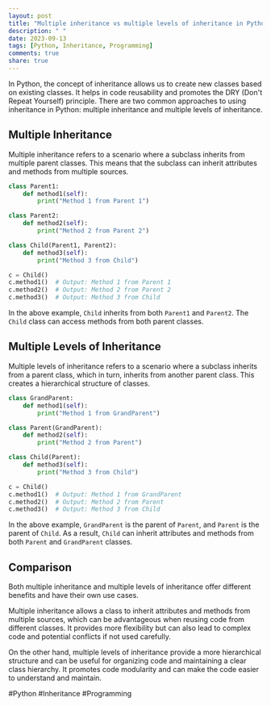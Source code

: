 ```yaml
---
layout: post
title: "Multiple inheritance vs multiple levels of inheritance in Python"
description: " "
date: 2023-09-13
tags: [Python, Inheritance, Programming]
comments: true
share: true
---
```


In Python, the concept of inheritance allows us to create new classes based on existing classes. It helps in code reusability and promotes the DRY (Don't Repeat Yourself) principle. There are two common approaches to using inheritance in Python: multiple inheritance and multiple levels of inheritance. 

## Multiple Inheritance
Multiple inheritance refers to a scenario where a subclass inherits from multiple parent classes. This means that the subclass can inherit attributes and methods from multiple sources.

```python
class Parent1:
    def method1(self):
        print("Method 1 from Parent 1")

class Parent2:
    def method2(self):
        print("Method 2 from Parent 2")

class Child(Parent1, Parent2):
    def method3(self):
        print("Method 3 from Child")

c = Child()
c.method1()  # Output: Method 1 from Parent 1
c.method2()  # Output: Method 2 from Parent 2
c.method3()  # Output: Method 3 from Child
```
In the above example, `Child` inherits from both `Parent1` and `Parent2`. The `Child` class can access methods from both parent classes.

## Multiple Levels of Inheritance
Multiple levels of inheritance refers to a scenario where a subclass inherits from a parent class, which in turn, inherits from another parent class. This creates a hierarchical structure of classes.

```python
class GrandParent:
    def method1(self):
        print("Method 1 from GrandParent")

class Parent(GrandParent):
    def method2(self):
        print("Method 2 from Parent")

class Child(Parent):
    def method3(self):
        print("Method 3 from Child")

c = Child()
c.method1()  # Output: Method 1 from GrandParent
c.method2()  # Output: Method 2 from Parent
c.method3()  # Output: Method 3 from Child
```
In the above example, `GrandParent` is the parent of `Parent`, and `Parent` is the parent of `Child`. As a result, `Child` can inherit attributes and methods from both `Parent` and `GrandParent` classes.

## Comparison
Both multiple inheritance and multiple levels of inheritance offer different benefits and have their own use cases.

Multiple inheritance allows a class to inherit attributes and methods from multiple sources, which can be advantageous when reusing code from different classes. It provides more flexibility but can also lead to complex code and potential conflicts if not used carefully.

On the other hand, multiple levels of inheritance provide a more hierarchical structure and can be useful for organizing code and maintaining a clear class hierarchy. It promotes code modularity and can make the code easier to understand and maintain.

#Python #Inheritance #Programming
